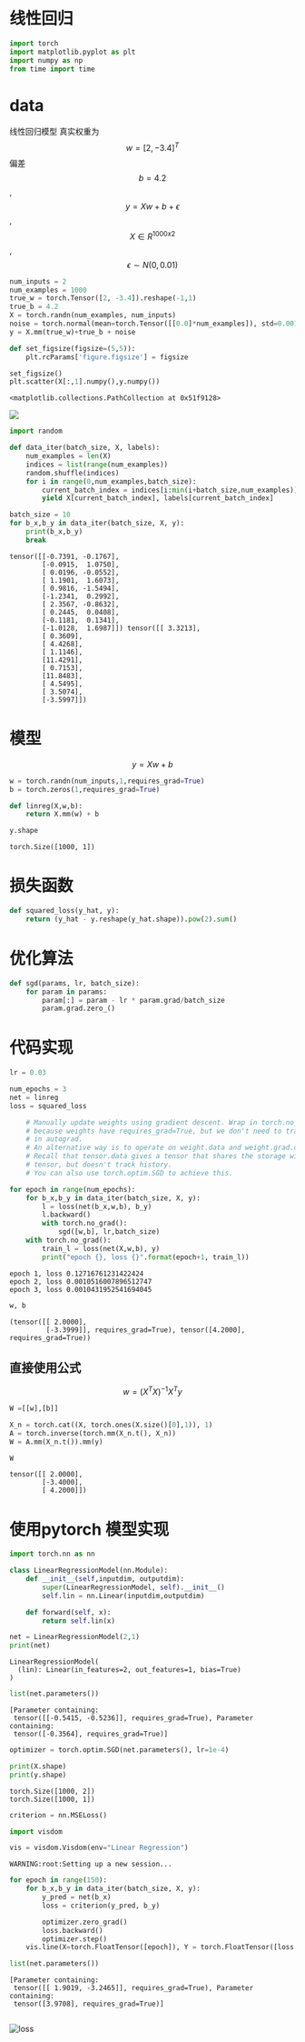 # 线性回归

```python
import torch
import matplotlib.pyplot as plt
import numpy as np
from time import time
```

# data

线性回归模型 真实权重为$$w = [2,-3.4]^T$$ 偏差 $$b =4.2$$,  
$$y= Xw + b + \epsilon$$,  
$$ X \in R^{1000 x 2}$$,$$\epsilon \sim N(0,0.01)$$

```python
num_inputs = 2
num_examples = 1000
true_w = torch.Tensor([2, -3.4]).reshape(-1,1)
true_b = 4.2
X = torch.randn(num_examples, num_inputs)
noise = torch.normal(mean=torch.Tensor([[0.0]*num_examples]), std=0.001).reshape(-1,1)
y = X.mm(true_w)+true_b + noise
```

```python
def set_figsize(figsize=(5,5)):
    plt.rcParams['figure.figsize'] = figsize
```

```python
set_figsize()
plt.scatter(X[:,1].numpy(),y.numpy())
```

```
<matplotlib.collections.PathCollection at 0x51f9128>
```

![](/assets/output_5_1.png)

```python
import random
```

```python
def data_iter(batch_size, X, labels):
    num_examples = len(X)
    indices = list(range(num_examples))
    random.shuffle(indices)
    for i in range(0,num_examples,batch_size):
        current_batch_index = indices[i:min(i+batch_size,num_examples)]
        yield X[current_batch_index], labels[current_batch_index]
```

```python
batch_size = 10
for b_x,b_y in data_iter(batch_size, X, y):
    print(b_x,b_y)
    break
```

```
tensor([[-0.7391, -0.1767],
        [-0.0915,  1.0750],
        [ 0.0196, -0.0552],
        [ 1.1901,  1.6073],
        [ 0.9816, -1.5494],
        [-1.2341,  0.2992],
        [ 2.3567, -0.8632],
        [ 0.2445,  0.0408],
        [-0.1181,  0.1341],
        [-1.0128,  1.6987]]) tensor([[ 3.3213],
        [ 0.3609],
        [ 4.4268],
        [ 1.1146],
        [11.4291],
        [ 0.7153],
        [11.8483],
        [ 4.5495],
        [ 3.5074],
        [-3.5997]])
```

# 模型

$$y= Xw + b $$

```python
w = torch.randn(num_inputs,1,requires_grad=True)
b = torch.zeros(1,requires_grad=True)
```

```python
def linreg(X,w,b):
    return X.mm(w) + b
```

```python
y.shape
```

```
torch.Size([1000, 1])
```

# 损失函数

```python
def squared_loss(y_hat, y):
    return (y_hat - y.reshape(y_hat.shape)).pow(2).sum()
```

# 优化算法

```python
def sgd(params, lr, batch_size):
    for param in params:
        param[:] = param - lr * param.grad/batch_size
        param.grad.zero_()
```

# 代码实现

```python
lr = 0.03
```

```python
num_epochs = 3
net = linreg
loss = squared_loss
```

```python
    # Manually update weights using gradient descent. Wrap in torch.no_grad()
    # because weights have requires_grad=True, but we don't need to track this
    # in autograd.
    # An alternative way is to operate on weight.data and weight.grad.data.
    # Recall that tensor.data gives a tensor that shares the storage with
    # tensor, but doesn't track history.
    # You can also use torch.optim.SGD to achieve this.
```

```python
for epoch in range(num_epochs):
    for b_x,b_y in data_iter(batch_size, X, y):
        l = loss(net(b_x,w,b), b_y)
        l.backward()
        with torch.no_grad():
            sgd([w,b], lr,batch_size)
    with torch.no_grad():
        train_l = loss(net(X,w,b), y)
        print("epoch {}, loss {}".format(epoch+1, train_l))
```

```
epoch 1, loss 0.12716761231422424
epoch 2, loss 0.0010516007896512747
epoch 3, loss 0.0010431952541694045
```

```python
w, b
```

```
(tensor([[ 2.0000],
         [-3.3999]], requires_grad=True), tensor([4.2000], requires_grad=True))
```

## 直接使用公式 
$$ w = (X^TX)^{-1}X^Ty$$

```python
W =[[w],[b]]
```

```python
X_n = torch.cat((X, torch.ones(X.size()[0],1)), 1)
A = torch.inverse(torch.mm(X_n.t(), X_n))
W = A.mm(X_n.t()).mm(y)
```

```python
W
```

```
tensor([[ 2.0000],
        [-3.4000],
        [ 4.2000]])
```

# 使用pytorch 模型实现

```python
import torch.nn as nn
```

```python
class LinearRegressionModel(nn.Module):
    def __init__(self,inputdim, outputdim):
        super(LinearRegressionModel, self).__init__()
        self.lin = nn.Linear(inputdim,outputdim)

    def forward(self, x):
        return self.lin(x)
```

```python
net = LinearRegressionModel(2,1)
print(net)
```

```
LinearRegressionModel(
  (lin): Linear(in_features=2, out_features=1, bias=True)
)
```

```python
list(net.parameters())
```

```
[Parameter containing:
 tensor([[-0.5415, -0.5236]], requires_grad=True), Parameter containing:
 tensor([-0.3564], requires_grad=True)]
```

```python
optimizer = torch.optim.SGD(net.parameters(), lr=1e-4)
```

```python
print(X.shape)
print(y.shape)
```

```
torch.Size([1000, 2])
torch.Size([1000, 1])
```

```python
criterion = nn.MSELoss()
```

```python
import visdom
```

```python
vis = visdom.Visdom(env="Linear Regression")
```

```
WARNING:root:Setting up a new session...
```

```python
for epoch in range(150):
    for b_x,b_y in data_iter(batch_size, X, y):
        y_pred = net(b_x)
        loss = criterion(y_pred, b_y)

        optimizer.zero_grad()
        loss.backward()
        optimizer.step()
    vis.line(X=torch.FloatTensor([epoch]), Y = torch.FloatTensor([loss.item()]),win="loss1", update="append")
```

```python
list(net.parameters())
```

```
[Parameter containing:
 tensor([[ 1.9019, -3.2465]], requires_grad=True), Parameter containing:
 tensor([3.9708], requires_grad=True)]
```

```python

```

![loss](/assets/newplot.png)

